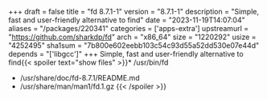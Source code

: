 +++
draft = false
title = "fd 8.7.1-1"
version = "8.7.1-1"
description = "Simple, fast and user-friendly alternative to find"
date = "2023-11-19T14:07:04"
aliases = "/packages/220341"
categories = ['apps-extra']
upstreamurl = "https://github.com/sharkdp/fd"
arch = "x86_64"
size = "1220292"
usize = "4252495"
sha1sum = "7b800e602eebb103c54c93d55a52dd530e07e44d"
depends = "['libgcc']"
+++
Simple, fast and user-friendly alternative to find{{< spoiler text="show files" >}}* /usr/bin/fd
* /usr/share/doc/fd-8.7.1/README.md
* /usr/share/man/man1/fd.1.gz
{{< /spoiler >}}